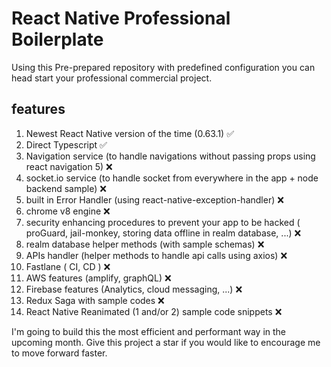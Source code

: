 # React Native Professional Boilerplate

Using this Pre-prepared repository with predefined configuration you can head start your professional commercial project.

## features

 1. Newest React Native version of the time (0.63.1) ✅
 2. Direct Typescript ✅
 3. Navigation service (to handle navigations without passing props using react navigation 5) ❌
 4. socket.io service (to handle socket from everywhere in the app + node backend sample) ❌
 5. built in Error Handler (using react-native-exception-handler) ❌
 6. chrome v8 engine ❌
 7. security enhancing procedures to prevent your app to be hacked (  proGuard, jail-monkey, storing data offline in realm database, ...) ❌
 8. realm database helper methods (with sample schemas) ❌
 9. APIs handler (helper methods to handle api calls using axios) ❌
 10. Fastlane ( CI, CD ) ❌
 11. AWS features (amplify, graphQL) ❌
 12. Firebase features (Analytics, cloud messaging, ...) ❌
 13. Redux Saga with sample codes ❌
 14. React Native Reanimated (1 and/or 2) sample code snippets ❌

I'm going to build this the most efficient and performant way  in the upcoming month.
Give this project a star if you would like to encourage me to move forward faster.